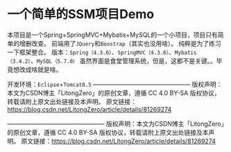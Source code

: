 # 一个简单的SSM项目Demo

本项目是一个Spring+SpringMVC+Mybatis+MySQL的一个小项目，项目只有简单的增删改查。
前端用了`JQuery`和`Boostrap`（其实也没用啥）。
纯粹是为了练习一下框架整合。
版本：`Spring（4.3.6）`、`SpringMVC（4.3.6）`、`Mybatis（3.4.2）`、`MySQL（5.7.0）`
虽然界面是食堂管理系统，但是，这都不是关键。。毕竟想改成啥就是啥。

开发环境：`Eclipse`+`Tomcat8.5`
————————————————
版权声明：本文为CSDN博主「LitongZero」的原创文章，遵循 CC 4.0 BY-SA 版权协议，转载请附上原文出处链接及本声明。
原文链接：https://blog.csdn.net/LitongZero/article/details/81269274

————————————————
版权声明：本文为CSDN博主「LitongZero」的原创文章，遵循 CC 4.0 BY-SA 版权协议，转载请附上原文出处链接及本声明。
原文链接：https://blog.csdn.net/LitongZero/article/details/81269274